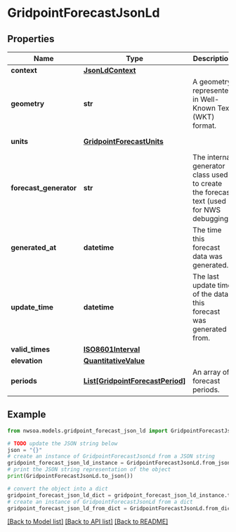 # GridpointForecastJsonLd


## Properties

Name | Type | Description | Notes
------------ | ------------- | ------------- | -------------
**context** | [**JsonLdContext**](JsonLdContext.md) |  | 
**geometry** | **str** | A geometry represented in Well-Known Text (WKT) format. | 
**units** | [**GridpointForecastUnits**](GridpointForecastUnits.md) |  | [optional] [default to GridpointForecastUnits.US]
**forecast_generator** | **str** | The internal generator class used to create the forecast text (used for NWS debugging). | [optional] 
**generated_at** | **datetime** | The time this forecast data was generated. | [optional] 
**update_time** | **datetime** | The last update time of the data this forecast was generated from. | [optional] 
**valid_times** | [**ISO8601Interval**](ISO8601Interval.md) |  | [optional] 
**elevation** | [**QuantitativeValue**](QuantitativeValue.md) |  | [optional] 
**periods** | [**List[GridpointForecastPeriod]**](GridpointForecastPeriod.md) | An array of forecast periods. | [optional] 

## Example

```python
from nwsoa.models.gridpoint_forecast_json_ld import GridpointForecastJsonLd

# TODO update the JSON string below
json = "{}"
# create an instance of GridpointForecastJsonLd from a JSON string
gridpoint_forecast_json_ld_instance = GridpointForecastJsonLd.from_json(json)
# print the JSON string representation of the object
print(GridpointForecastJsonLd.to_json())

# convert the object into a dict
gridpoint_forecast_json_ld_dict = gridpoint_forecast_json_ld_instance.to_dict()
# create an instance of GridpointForecastJsonLd from a dict
gridpoint_forecast_json_ld_from_dict = GridpointForecastJsonLd.from_dict(gridpoint_forecast_json_ld_dict)
```
[[Back to Model list]](../README.md#documentation-for-models) [[Back to API list]](../README.md#documentation-for-api-endpoints) [[Back to README]](../README.md)


